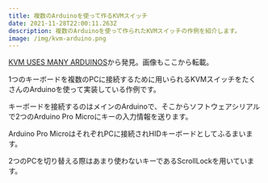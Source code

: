 ```yaml
---
title: 複数のArduinoを使って作るKVMスイッチ
date: 2021-11-28T22:00:11.263Z
description: 複数のArduinoを使って作られたKVMスイッチの作例を紹介します。
image: /img/kvm-arduino.png
---
```

[KVM USES MANY ARDUINOS](https://hackaday.com/2020/04/19/kvm-uses-many-arduinos/)から発見。画像もここから転載。

1つのキーボードを複数のPCに接続するために用いられるKVMスイッチをたくさんのArduinoを使って実装している作例です。

キーボードを接続するのはメインのArduinoで、そこからソフトウェアシリアルで2つのArduino Pro Microにキーの入力情報を送ります。

Arduino Pro MicroはそれぞれPCに接続されHIDキーボードとしてふるまいます。

2つのPCを切り替える際はあまり使わないキーであるScrollLockを用いています。
